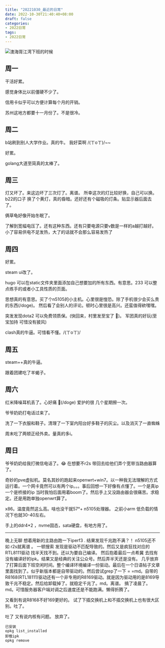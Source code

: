 ```yaml
---
title: "20221030_最近的日常"
date: 2022-10-30T21:40:40+08:00
draft: false
categories:
- 2022日常
tags:
- 2022日常
---
```




![澳海胥江湾下班的时候](https://raw.githubusercontent.com/nianyisi/20220717/main/10/IMG_20220606_182803169.jpg)

## 周一

干活好累。

感觉身体比以前僵硬不少了。

信用卡似乎可以方便计算每个月的开销。

苏州这地方都要十一月份了。不是很冷。

## 周二

b站刷到别人大学作业。真的牛。
我好菜啊 /(ㄒoㄒ)/~~

好累。

golang大道至简真的太棒了。

## 周三

灯又坏了。来这边坏了三次灯了。离谱。 所幸这次的灯比较好换，自己可以换。b22的口子
换了个黄灯，真的昏暗。还好还有个磁吸的灯条。贴显示器后面去了。

俩草龟好像开始冬眠了。

了解到宽幅电压了。还有这种东西。还有只要电源只要v数是一样的a越打越好。小了容易供电不足发热，大了的话就不会那么容易发热了



## 周四

好累。

steam ui改了。

hugo 可以在static文件夹里面添加自己想要加的所有东西。有意思。233 可以整点练手的或者小工具性质的页面。

思想真的有意思。买了个n5105的小主机。心里很是惶恐。除了手机很少会买么贵的东西(/doge)。
然后看了会别人的评论。顿时心里很是高兴。还蛮值得欸嘿嘿。

突发发现dota2 可以免费领质保。(快回来，村里发至宝了 🐶)。
军团真的好玩(至宝加持 可惜没有披风)

clash真的牛逼。可惜看不懂。/(ㄒoㄒ)/

## 周五

steam++真的牛逼。

跟着团建吃了羊蝎子。

## 周六

红米降噪耳机丢了。心好痛 🐶(/doge) 
爱护的很 几个星期擦一次。

爷爷奶奶打电话过来了。

洗了一下衣服和鞋子。清理了一下室内阳台好多鞋子的灰尘。以及消灭了一直蜘蛛

周末吃了两顿正经外卖。量真的多i。

## 周日

爷爷奶奶给我打微信电话了。😂
在想要不r2s 带回去给他们弄个宽带当路由器算了。

奇妙的pve虚拟机。莫名其妙的跑起来openwrt+win7。以一种我无法理解的方式运行着。一个网卡竟然可以有两个ip。。。事后回想一下好像有点懂了。一个是真ip一个是桥接的ip
当时我怕后面用着boom了。然后手上又没路由器会很痛苦。求稳定。还是用跑单独openwrt算了。

x86。温度竟然这么高。啥也没干就57°+   n5105处理器。 
之前小arm 低负载的情况下也就30-40左右。

手上的ddr4*2 ，nvme固态，sata硬盘，有地方用了。



---

晚上无聊 想着用新的主路由跑一下iperf3 . 结果发现千兆跑不满？！ n5105还不如 r2s就离谱  。 一顿搜索 发现是驱动不匹配导致的。然后又是疯狂找对应的RTL8111驱动 找半天找不到。还以为要自己编译。 然后抱着最后一点希冀 去找有没有编译好的ipk。结果又是经典的关注公众号。然后弄半天还是没有。
几乎放弃了打算后面下班空闲时间。整个编译环境编译一份驱动。最后在一个日语帖子文章里面找到了。似乎新版本都是自带驱动的。然后尝试grep了一下 = =md。自带的R8168(RTL18111)驱动还有一个非专用的R8169驱动。就是因为驱动用的是8169导致千兆不稳定。然后给卸载掉了。就稳定千兆了。md。离谱。
搞了凌晨了。md。可惜服务器客户端对调之后速度还是不能跑满。懒得折腾了。

又看到有说R8168不好169更好的。
试了下插交换机上和不插交换机上也有很大区别。吐了。

吐了 又有说内核有问题。
放弃了。

```
已安装
opkg list_installed
卸载ipk
opkg remove
```

